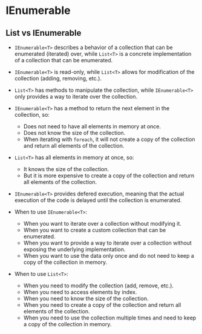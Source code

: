 # IEnumerable

## List<T> vs IEnumerable<T>

- `IEnumerable<T>` describes a behavior of a collection that can be enumerated (iterated) over, while `List<T>` is a concrete implementation of a collection that can be enumerated.
- `IEnumerable<T>` is read-only, while `List<T>` allows for modification of the collection (adding, removing, etc.).
- `List<T>` has methods to manipulate the collection, while `IEnumerable<T>` only provides a way to iterate over the collection.
- `IEnumerable<T>` has a method to return the next element in the collection, so:
  - Does not need to have all elements in memory at once.
  - Does not know the size of the collection.
  - When iterating with `foreach`, it will not create a copy of the collection and return all elements of the collection.
- `List<T>` has all elements in memory at once, so:
  - It knows the size of the collection.
  - But it is more expensive to create a copy of the collection and return all elements of the collection.
- `IEnumerable<T>` provides defered execution, meaning that the actual execution of the code is delayed until the collection is enumerated.

- When to use `IEnumerable<T>`:
  - When you want to iterate over a collection without modifying it.
  - When you want to create a custom collection that can be enumerated.
  - When you want to provide a way to iterate over a collection without exposing the underlying implementation.
  - When you want to use the data only once and do not need to keep a copy of the collection in memory.
- When to use `List<T>`:
  - When you need to modify the collection (add, remove, etc.).
  - When you need to access elements by index.
  - When you need to know the size of the collection.
  - When you need to create a copy of the collection and return all elements of the collection.
  - When you need to use the collection multiple times and need to keep a copy of the collection in memory.
